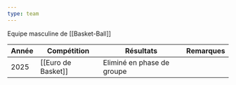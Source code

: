 ```yaml
---
type: team
---
```

Equipe masculine de [[Basket-Ball]]

| Année | Compétition        | Résultats                  | Remarques |
| ----- | ------------------ | -------------------------- | --------- |
| 2025  | [[Euro de Basket]] | Eliminé en phase de groupe |           |